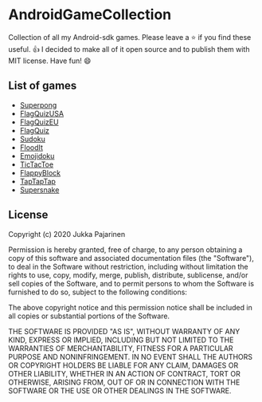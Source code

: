 # AndroidGameCollection
Collection of all my Android-sdk games. Please leave a :star: if you find these useful. :+1:
I decided to make all of it open source and to publish them with MIT license. Have fun! :smile:

## List of games

* [Superpong](https://play.google.com/store/apps/details?id=fi.jukkaboyar.colorpong)
* [FlagQuizUSA](https://play.google.com/store/apps/details?id=fi.jukkapajarinen.flagquizusa)
* [FlagQuizEU](https://play.google.com/store/apps/details?id=fi.jukkapajarinen.flagquizeu)
* [FlagQuiz](https://play.google.com/store/apps/details?id=fi.jukkapajarinen.flagquiz)
* [Sudoku](https://play.google.com/store/apps/details?id=fi.jukkapajarinen.supersudoku)
* [FloodIt](https://play.google.com/store/apps/details?id=fi.jukkapajarinen.floodit)
* [Emojidoku](https://play.google.com/store/apps/details?id=fi.jukkapajarinen.emojidoku)
* [TicTacToe](https://play.google.com/store/apps/details?id=fi.jukkapajarinen.tictactoe)
* [FlappyBlock](https://play.google.com/store/apps/details?id=fi.jukkapajarinen.flappyblock)
* [TapTapTap](./TapTapTap)
* [Supersnake](./Supersnake)

## License

Copyright (c) 2020 Jukka Pajarinen

Permission is hereby granted, free of charge, to any person obtaining a copy of this software and associated documentation files (the "Software"), to deal in the Software without restriction, including without limitation the rights to use, copy, modify, merge, publish, distribute, sublicense, and/or sell copies of the Software, and to permit persons to whom the Software is furnished to do so, subject to the following conditions:

The above copyright notice and this permission notice shall be included in all copies or substantial portions of the Software.

THE SOFTWARE IS PROVIDED "AS IS", WITHOUT WARRANTY OF ANY KIND, EXPRESS OR IMPLIED, INCLUDING BUT NOT LIMITED TO THE WARRANTIES OF MERCHANTABILITY, FITNESS FOR A PARTICULAR PURPOSE AND NONINFRINGEMENT. IN NO EVENT SHALL THE AUTHORS OR COPYRIGHT HOLDERS BE LIABLE FOR ANY CLAIM, DAMAGES OR OTHER LIABILITY, WHETHER IN AN ACTION OF CONTRACT, TORT OR OTHERWISE, ARISING FROM, OUT OF OR IN CONNECTION WITH THE SOFTWARE OR THE USE OR OTHER DEALINGS IN THE SOFTWARE.
